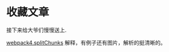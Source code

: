 # 收藏文章

接下来给大爷们慢慢送上.

[webpack4.splitChunks](https://www.cnblogs.com/kwzm/p/10314438.html)
解释，有例子还有图片，解析的挺清晰的。
